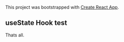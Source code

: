 This project was bootstrapped with [Create React App](https://github.com/facebook/create-react-app).

## useState Hook test

Thats all.